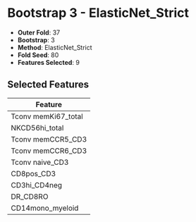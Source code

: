 # Bootstrap 3 - ElasticNet_Strict

- **Outer Fold**: 37
- **Bootstrap**: 3
- **Method**: ElasticNet_Strict
- **Fold Seed**: 80
- **Features Selected**: 9

## Selected Features

| Feature |
|---------|
| Tconv memKi67_total |
| NKCD56hi_total |
| Tconv memCCR5_CD3 |
| Tconv memCCR6_CD3 |
| Tconv naive_CD3 |
| CD8pos_CD3 |
| CD3hi_CD4neg |
| DR_CD8RO |
| CD14mono_myeloid |
